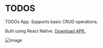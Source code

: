 # TODOS
TODOs App. Supports basic CRUD operations.

Built using React Native. [Download APK.](https://expo.dev/artifacts/db711907-137b-4cbd-81c8-a78bc93575c0)

![image](https://user-images.githubusercontent.com/89210438/190067003-a9f2f796-5f70-4006-bb00-53025bad0e24.png)


